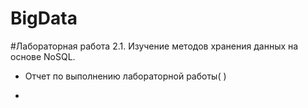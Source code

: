 # BigData
#Лабораторная работа 2.1. Изучение методов хранения данных на основе NoSQL.

* Отчет по выполнению лабораторной работы( )

*
